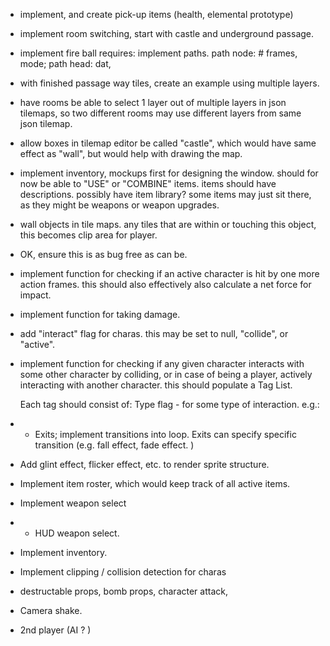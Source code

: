 
- implement, and create pick-up items (health, elemental prototype)

- implement room switching, start with castle and underground passage.

- implement fire ball
	requires:
	implement paths.  path node: # frames, mode;  path head: dat, 

- with finished passage way tiles, create an example using multiple layers.

- have rooms be able to select 1 layer out of multiple layers in json tilemaps,
	so two different rooms may use different layers from same json tilemap.
	
- allow boxes in tilemap editor be called "castle", which would have same effect as "wall",
	but would help with drawing the map.

- implement inventory, mockups first for designing the window.  should for now be able to "USE" or "COMBINE" items.  items
	should have descriptions.  possibly have item library?  some items may just sit there, as they might be weapons or weapon upgrades.
	




- wall objects in tile maps.  any tiles that are within or touching this object, this becomes clip area for player.
-  OK, ensure this is as bug free as can be.



- implement function for checking if an active character is hit  by one  more 
    action frames.  this should also effectively also calculate a net force for 
    impact.
    
- implement function for taking damage. 

- add "interact" flag for charas.  this may be set to null, "collide", or "active".


- implement function for checking if any given character interacts with some other character
    by colliding, or in case of being a player, actively interacting with another character.
    this should populate a Tag List.  
    
    Each tag should consist of:
		Type flag - for some type of interaction.
			e.g.:
				

			
			
			
			
		
-  + Exits;  implement transitions into loop.
	Exits can specify specific transition (e.g. fall effect, fade effect. )

- Add glint effect, flicker effect, etc. to render sprite structure.

-  Implement item roster, which would keep track of all active items.

-  Implement weapon select
-  + HUD weapon select.

-  Implement inventory.

-  Implement clipping / collision detection for charas

-  destructable props, bomb props, character attack,

-  Camera shake.

-  2nd player (AI ? )
